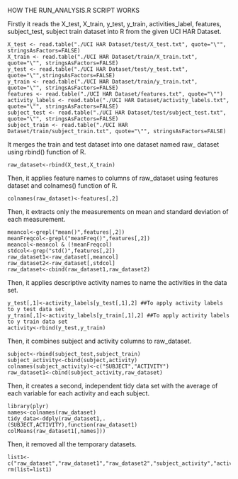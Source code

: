 
HOW THE RUN_ANALYSIS.R SCRIPT WORKS

Firstly it reads the X_test, X_train, y_test, y_train, activities_label, features, subject_test, subject train dataset into R from the given UCI HAR Dataset.

    X_test <- read.table("./UCI HAR Dataset/test/X_test.txt", quote="\"", stringsAsFactors=FALSE)
    X_train <- read.table("./UCI HAR Dataset/train/X_train.txt", quote="\"", stringsAsFactors=FALSE)
	y_test <- read.table("./UCI HAR Dataset/test/y_test.txt", quote="\"",stringsAsFactors=FALSE)
	y_train <- read.table("./UCI HAR Dataset/train/y_train.txt", quote="\"", stringsAsFactors=FALSE)
	features <- read.table("./UCI HAR Dataset/features.txt", quote="\"")
	activity_labels <- read.table("./UCI HAR Dataset/activity_labels.txt", quote="\"", stringsAsFactors=FALSE)
	subject_test <- read.table("./UCI HAR Dataset/test/subject_test.txt", quote="\"", stringsAsFactors=FALSE)
	subject_train <- read.table("./UCI HAR Dataset/train/subject_train.txt", quote="\"", stringsAsFactors=FALSE)

	
It merges the train and test dataset into one dataset named raw_ dataset using rbind() function of R.

    raw_dataset<-rbind(X_test,X_train)

Then, it applies feature names to columns of raw_dataset using features dataset and colnames() function of R.

    colnames(raw_dataset)<-features[,2]

Then, it extracts only the measurements on mean and standard deviation of each measurement.

    meancol<-grepl("mean()",features[,2])
	meanFreqcol<-grepl("meanFreq()",features[,2])
	meancol<-meancol & (!meanFreqcol)
	stdcol<-grep("std()",features[,2])
	raw_dataset1<-raw_dataset[,meancol]
	raw_dataset2<-raw_dataset[,stdcol]
	raw_dataset<-cbind(raw_dataset1,raw_dataset2)
	
Then, it applies descriptive activity names to name the activities in the data set.

    y_test[,1]<-activity_labels[y_test[,1],2] ##To apply activity labels to y test data set
    y_train[,1]<-activity_labels[y_train[,1],2] ##To apply activity labels to y train data set
	activity<-rbind(y_test,y_train)

Then, it combines subject and activity columns to raw_dataset.

    subject<-rbind(subject_test,subject_train)
	subject_activity<-cbind(subject,activity)
	colnames(subject_activity)<-c("SUBJECT","ACTIVITY")
	raw_dataset1<-cbind(subject_activity,raw_dataset)

Then, it creates a second, independent tidy data set with the average of each variable for each activity and each subject.

    library(plyr)
	names<-colnames(raw_dataset)
	tidy_data<-ddply(raw_dataset1,.(SUBJECT,ACTIVITY),function(raw_dataset1) colMeans(raw_dataset1[,names]))

Then, it removed all the temporary datasets.

    list1<-c("raw_dataset","raw_dataset1","raw_dataset2","subject_activity","activity_labels","subject")
	rm(list=list1)
